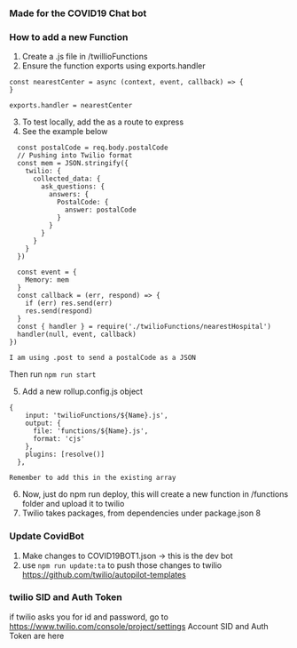 ### Made for the COVID19 Chat bot

### How to add a new Function
1. Create a .js file in /twillioFunctions
2. Ensure the function exports using exports.handler
```
const nearestCenter = async (context, event, callback) => {
}

exports.handler = nearestCenter

```
3. To test locally, add the as a route to express 
4. See the example below 

```router.post('/nearestHospital', async (req, res) => {
  const postalCode = req.body.postalCode
  // Pushing into Twilio format
  const mem = JSON.stringify({
    twilio: {
      collected_data: {
        ask_questions: {
          answers: {
            PostalCode: {
              answer: postalCode
            }
          }
        }
      }
    }
  })

  const event = {
    Memory: mem
  }
  const callback = (err, respond) => {
    if (err) res.send(err)
    res.send(respond)
  }
  const { handler } = require('./twilioFunctions/nearestHospital')
  handler(null, event, callback)
})

I am using .post to send a postalCode as a JSON 
```
Then run `npm run start`

5. Add a new rollup.config.js object
```
{
    input: 'twilioFunctions/${Name}.js',
    output: {
      file: 'functions/${Name}.js',
      format: 'cjs'
    },
    plugins: [resolve()]
  },
```
`Remember to add this in the existing array`

6. Now, just do npm run deploy, this will create a new function in /functions folder and upload it to twilio
7. Twilio takes packages, from dependencies under package.json
8

### Update CovidBot 
1. Make changes to COVID19BOT1.json -> this is the dev bot
2. use `npm run update:ta` to push those changes to twilio
https://github.com/twilio/autopilot-templates

### twilio SID and Auth Token
if twilio asks you for id and password, go to https://www.twilio.com/console/project/settings 
Account SID and Auth Token are here 

